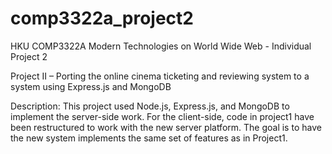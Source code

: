 # comp3322a_project2
HKU COMP3322A Modern Technologies on World Wide Web - Individual Project 2

Project II – Porting the online cinema ticketing and reviewing system to a system using Express.js and MongoDB

Description: This project used Node.js, Express.js, and MongoDB to implement the server-side work. For the client-side, code in project1 have been restructured to work with the new server platform. The goal is to have the new system implements the same set of features as in Project1.
